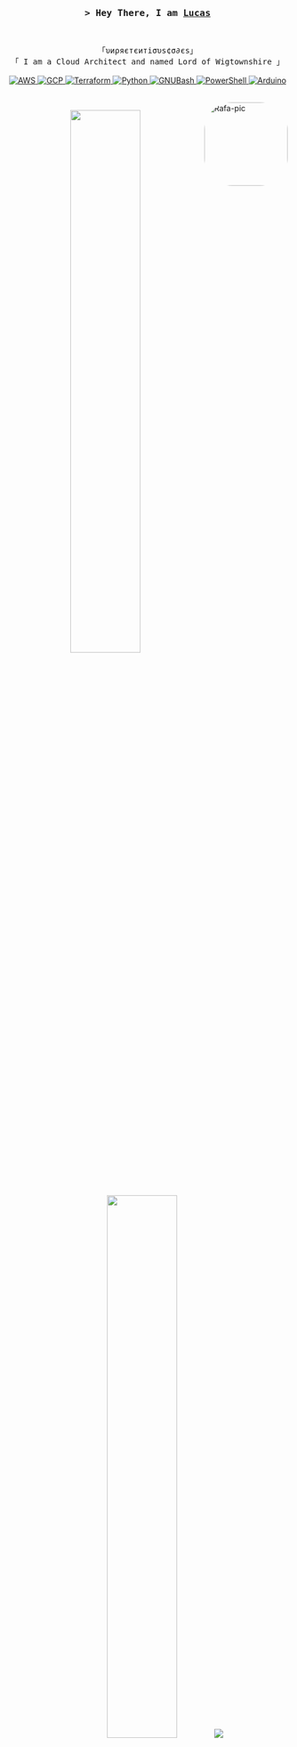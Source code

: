 <h3 align="center">
  <samp>&gt; Hey There, I am
    <b><a target="_blank" href="https://lucasbello747.medium.com/">Lucas</a></b>
  </samp>
</h3>

<br>

<p align="center">
  <samp>
    「υиρяєтєитiσυѕ¢σ∂єs」
    <br>
    「 I am a Cloud Architect and named Lord of Wigtownshire 」
    <br><br>
  </samp>

  <!-- AWS -->
  <a href="https://github.com/LucasBello?tab=repositories" target="_blank">
    <img alt="AWS" src="https://img.shields.io/badge/-AWS-FF9900?style=for-the-badge&logo=amazonAWS&logoColor=white">
  </a>

  <!-- GCP -->
  <a href="https://github.com/LucasBello?tab=repositories" target="_blank">
    <img alt="GCP" src="https://img.shields.io/badge/-GCP-4285F4?style=for-the-badge&logo=Googlecloud&logoColor=white">
  </a>

  <!-- Terraform -->
  <a href="https://github.com/LucasBello?tab=repositories" target="_blank">
    <img alt="Terraform" src="https://img.shields.io/badge/-Terraform-7B42BC?style=for-the-badge&logo=Terraform&logoColor=white">
  </a>

  <!-- Python -->
  <a href="https://github.com/LucasBello?tab=repositories" target="_blank">
    <img alt="Python" src="https://img.shields.io/badge/-Python-3776AB?style=for-the-badge&logo=Python&logoColor=white">
  </a>

  <!-- GNUBash -->
  <a href="https://github.com/LucasBello?tab=repositories" target="_blank">
    <img alt="GNUBash" src="https://img.shields.io/badge/-Shell-4EAA25?style=for-the-badge&logo=GNUBash&logoColor=white">
  </a>

  <!-- PowerShell -->
  <a href="https://github.com/LucasBello?tab=repositories" target="_blank">
    <img alt="PowerShell" src="https://img.shields.io/badge/-PowerShell-5391FE?style=for-the-badge&logo=Powershell&logoColor=white">
  </a>

  <!-- Arduino -->
  <a href="https://github.com/LucasBello?tab=repositories" target="_blank">
    <img alt="Arduino" src="https://img.shields.io/badge/-Arduino-00979D?style=for-the-badge&logo=Arduino&logoColor=white">
  </a>
</p>


<div style="display: inline_block">
  <br>
  <img align="right" alt="Rafa-pic" height="150" style="border-radius:50px;" src="https://i.imgur.com/Wuc0xbh.png">
</div>

<p align="center">
  <img height="50%" width="auto" src="https://github-readme-stats.vercel.app/api?username=aveek-saha&show_icons=true&count_private=true&theme=darcula&hide_border=true&hide=issues,contribs&bg_color=00000000">
  <img height="50%" width="auto" src="https://github-readme-stats.vercel.app/api/top-langs/?username=aveek-saha&layout=compact&hide_border=true&theme=darcula&bg_color=00000000&langs_count=6&hide=jupyter%20notebook,tex,css,php&exclude_repo=Pacman-AI">
  <img src="https://github-readme-streak-stats.herokuapp.com?user=aveek-saha&theme=darcula&hide_border=true&background=FFFFFF00">
</p>
